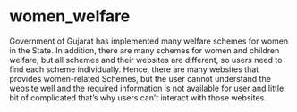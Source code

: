 # women_welfare
Government of Gujarat has implemented many welfare schemes for women in the State. In addition, there are many schemes for women and children welfare, but all schemes and their websites are different, so users need to find each scheme individually. Hence, there are many websites that provides women-related Schemes, but the user cannot understand the website well and the required information is not available for user and little bit of complicated that’s why users can’t interact with those websites.
